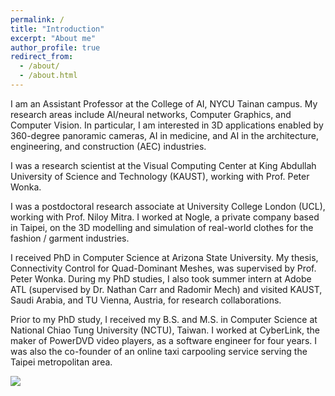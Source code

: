 ```yaml
---
permalink: /
title: "Introduction"
excerpt: "About me"
author_profile: true
redirect_from: 
  - /about/
  - /about.html
---
```


I am an Assistant Professor at the College of AI, NYCU Tainan campus. My research areas include AI/neural networks, Computer Graphics, and Computer Vision. In particular, I am interested in 3D applications enabled by 360-degree panoramic cameras, AI in medicine, and AI in the architecture, engineering, and construction (AEC) industries.

I was a research scientist at the Visual Computing Center at King Abdullah University of Science and Technology (KAUST), working with Prof. Peter Wonka.

I was a postdoctoral research associate at University College London (UCL), working with Prof. Niloy Mitra. I worked at Nogle, a private company based in Taipei, on the 3D modelling and simulation of real-world clothes for the fashion / garment industries.

I received PhD in Computer Science at Arizona State University. My thesis, Connectivity Control for Quad-Dominant Meshes, was supervised by Prof. Peter Wonka. During my PhD studies, I also took summer intern at Adobe ATL (supervised by Dr. Nathan Carr and Radomir Mech) and visited KAUST, Saudi Arabia, and TU Vienna, Austria, for research collaborations.

Prior to my PhD study, I received my B.S. and M.S. in Computer Science at National Chiao Tung University (NCTU), Taiwan. I worked at CyberLink, the maker of PowerDVD video players, as a software engineer for four years. I was also the co-founder of an online taxi carpooling service serving the Taipei metropolitan area.

<img src='/images/profile.png'>